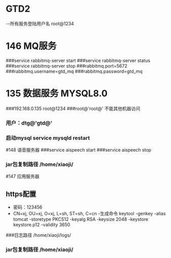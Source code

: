 # GTD2

--所有服务登陆用户名 root@1234

# 146 MQ服务
###service rabbitmq-server start
###service rabbitmq-server status 
###service rabbitmq-server stop 
###rabbitmq.port=5672
###rabbitmq.username=gtd_mq
###rabbitmq.password=gtd_mq

# 135 数据服务 MYSQL8.0
###192.168.0.135 root@1234
###root@'root@' 不能其他机器访问
### 用户：dtg@'gtd@'

### 启动mysql service mysqld restart

#148 语音服务器
###service aispeech start
###service aispeech stop

### jar包复制路径 /home/xiaoji/

#147 应用服务器
## https配置
- 密码：123456
- CN=xj, OU=xj, O=xj, L=sh, ST=sh, C=cn
-生成命令 keytool -genkey -alias tomcat  -storetype PKCS12 -keyalg RSA -keysize 2048  -keystore keystore.p12 -validity 3650

###日志路径 /home/xiaoji/logs/

### jar包复制路径 /home/xiaoji/
